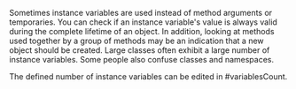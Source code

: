 Sometimes instance variables are used instead of method arguments or temporaries. You can check if an instance variable's value is always valid during the complete lifetime of an object. In addition, looking at methods used together by a group of methods may be an indication that a new object should be created. Large classes often exhibit a large number of instance variables. Some people also confuse classes and namespaces. The defined number of instance variables can be edited in #variablesCount.